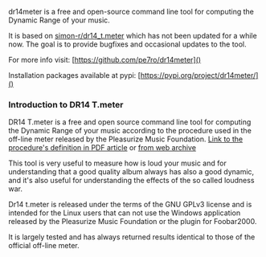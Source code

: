 dr14meter is a free and open-source command line tool for computing the Dynamic Range of your music. 

It is based on [simon-r/dr14_t.meter](https://github.com/simon-r/dr14_t.meter) which has not been updated for a while now.
The goal is to provide bugfixes and occasional updates to the tool.

For more info visit: [https://github.com/pe7ro/dr14meter]()

Installation packages available at pypi: [https://pypi.org/project/dr14meter/]()

### Introduction to DR14 T.meter ###

DR14 T.meter is a free and open source command line tool for computing the Dynamic Range of your music 
according to the procedure used in the off-line meter released by the Pleasurize Music Foundation. 
[Link to the procedure's definition in PDF article](http://www.dynamicrange.de/sites/default/files/Measuring%20DR%20ENv3.pdf)
or
[from web archive](https://web.archive.org/web/20180917133436/http://www.dynamicrange.de/sites/default/files/Measuring%20DR%20ENv3.pdf)

This tool is very useful to measure how is loud your music and for understanding that a good quality album 
always has also a good dynamic, and it's also useful for understanding the effects of the so called loudness war.

Dr14 t.meter is released under the terms of the  GNU GPLv3 license and  is intended for the Linux users 
that can not use the Windows application released by the Pleasurize Music Foundation or the plugin for Foobar2000.

It is largely tested and has always returned results identical to those of the official off-line meter.


